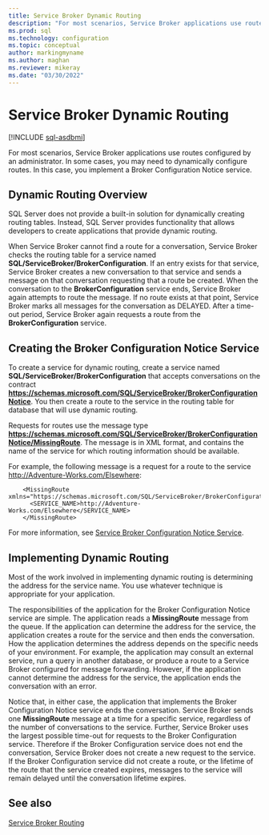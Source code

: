 ```yaml
---
title: Service Broker Dynamic Routing
description: "For most scenarios, Service Broker applications use routes configured by an administrator."
ms.prod: sql
ms.technology: configuration
ms.topic: conceptual
author: markingmyname
ms.author: maghan
ms.reviewer: mikeray
ms.date: "03/30/2022"
---
```


# Service Broker Dynamic Routing

[!INCLUDE [sql-asdbmi](../../includes/applies-to-version/sql-asdbmi.md)]

For most scenarios, Service Broker applications use routes configured by an administrator. In some cases, you may need to dynamically configure routes. In this case, you implement a Broker Configuration Notice service.

## Dynamic Routing Overview
SQL Server does not provide a built-in solution for dynamically creating routing tables. Instead, SQL Server provides functionality that allows developers to create applications that provide dynamic routing.

When Service Broker cannot find a route for a conversation, Service Broker checks the routing table for a service named **SQL/ServiceBroker/BrokerConfiguration**. If an entry exists for that service, Service Broker creates a new conversation to that service and sends a message on that conversation requesting that a route be created. When the conversation to the **BrokerConfiguration** service ends, Service Broker again attempts to route the message. If no route exists at that point, Service Broker marks all messages for the conversation as DELAYED. After a time-out period, Service Broker again requests a route from the **BrokerConfiguration** service.

## Creating the Broker Configuration Notice Service
To create a service for dynamic routing, create a service named **SQL/ServiceBroker/BrokerConfiguration** that accepts conversations on the contract **https://schemas.microsoft.com/SQL/ServiceBroker/BrokerConfigurationNotice**. You then create a route to the service in the routing table for database that will use dynamic routing.

Requests for routes use the message type **https://schemas.microsoft.com/SQL/ServiceBroker/BrokerConfigurationNotice/MissingRoute**. The message is in XML format, and contains the name of the service for which routing information should be available.

For example, the following message is a request for a route to the service http://Adventure-Works.com/Elsewhere:
```
    <MissingRoute xmlns="https://schemas.microsoft.com/SQL/ServiceBroker/BrokerConfigurationNotice/MissingRoute">
      <SERVICE_NAME>http://Adventure-Works.com/Elsewhere</SERVICE_NAME>
    </MissingRoute>
```

For more information, see [Service Broker Configuration Notice Service](service-broker-configuration-notice-service.md).

## Implementing Dynamic Routing
Most of the work involved in implementing dynamic routing is determining the address for the service name. You use whatever technique is appropriate for your application.

The responsibilities of the application for the Broker Configuration Notice service are simple. The application reads a **MissingRoute** message from the queue. If the application can determine the address for the service, the application creates a route for the service and then ends the conversation. How the application determines the address depends on the specific needs of your environment. For example, the application may consult an external service, run a query in another database, or produce a route to a Service Broker configured for message forwarding. However, if the application cannot determine the address for the service, the application ends the conversation with an error.

Notice that, in either case, the application that implements the Broker Configuration Notice service ends the conversation. Service Broker sends one **MissingRoute** message at a time for a specific service, regardless of the number of conversations to the service. Further, Service Broker uses the largest possible time-out for requests to the Broker Configuration service. Therefore if the Broker Configuration service does not end the conversation, Service Broker does not create a new request to the service. If the Broker Configuration service did not create a route, or the lifetime of the route that the service created expires, messages to the service will remain delayed until the conversation lifetime expires.

## See also
[Service Broker Routing](service-broker-routing.md)

